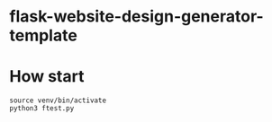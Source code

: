# flask-website-design-generator-template

# How start
```
source venv/bin/activate
python3 ftest.py
```
